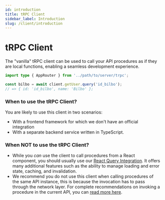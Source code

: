 ```yaml
---
id: introduction
title: tRPC Client
sidebar_label: Introduction
slug: /client/introduction
---
```


# tRPC Client

The "vanilla" tRPC client can be used to call your API procedures as if they are local functions, enabling a seamless development experience.

```ts
import type { AppRouter } from '../path/to/server/trpc';

const bilbo = await client.getUser.query('id_bilbo');
// => { id: 'id_bilbo', name: 'Bilbo' };
```

### When to use the tRPC Client?

You are likely to use this client in two scenarios:

- With a frontend framework for which we don't have an official integration
- With a separate backend service written in TypeScript.

### When **NOT** to use the tRPC Client?

- While you _can_ use the client to call procedures from a React component, you should usually use our [React Query Integration](./react/introduction.mdx). It offers many additional features such as the ability to manage loading and error state, caching, and invalidation.
- We recommend you do not use this client when calling procedures of the same API instance, this is because the invocation has to pass through the network layer. For complete recommendations on invoking a procedure in the current API, you can [read more here](/docs/server/server-side-calls).
